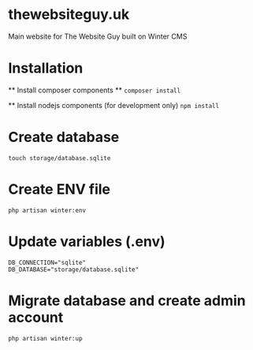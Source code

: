 # thewebsiteguy.uk
Main website for The Website Guy built on Winter CMS

# Installation

** Install composer components **
`composer install`

** Install nodejs components (for development only)
`npm install`

# Create database
`touch storage/database.sqlite`

# Create ENV file
`php artisan winter:env`

# Update variables (.env)
```
DB_CONNECTION="sqlite"
DB_DATABASE="storage/database.sqlite"
```

# Migrate database and create admin account
`php artisan winter:up`